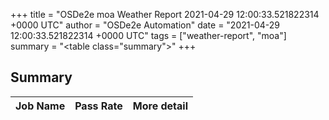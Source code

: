 +++
title = "OSDe2e moa Weather Report 2021-04-29 12:00:33.521822314 +0000 UTC"
author = "OSDe2e Automation"
date = "2021-04-29 12:00:33.521822314 +0000 UTC"
tags = ["weather-report", "moa"]
summary = "<table class=\"summary\"></table>"
+++
## Summary

| Job Name | Pass Rate | More detail |
|----------|-----------|-------------|



